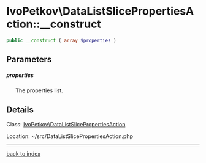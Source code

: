 # IvoPetkov\DataListSlicePropertiesAction::__construct

```php
public __construct ( array $properties )
```

## Parameters

##### properties

&nbsp;&nbsp;&nbsp;&nbsp;&nbsp;&nbsp;The properties list.

## Details

Class: [IvoPetkov\DataListSlicePropertiesAction](ivopetkov.datalistslicepropertiesaction.class.md)

Location: ~/src/DataListSlicePropertiesAction.php

---

[back to index](index.md)

